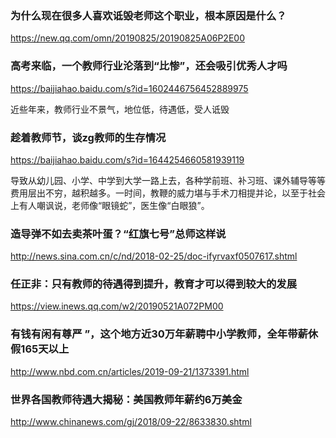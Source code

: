### 为什么现在很多人喜欢诋毁老师这个职业，根本原因是什么？
https://new.qq.com/omn/20190825/20190825A06P2E00

### 高考来临，一个教师行业沦落到“比惨”，还会吸引优秀人才吗
https://baijiahao.baidu.com/s?id=1602446756452889975

近些年来，教师行业不景气，地位低，待遇低，受人诋毁

### 趁着教师节，谈zg教师的生存情况
https://baijiahao.baidu.com/s?id=1644254660581939119

导致从幼儿园、小学、中学到大学一路上去，各种学前班、补习班、课外辅导等等费用层出不穷，越积越多。一时间，教鞭的威力堪与手术刀相提并论，以至于社会上有人嘲讽说，老师像“眼镜蛇”，医生像“白眼狼”。

### 造导弹不如去卖茶叶蛋？“红旗七号”总师这样说
http://news.sina.com.cn/c/nd/2018-02-25/doc-ifyrvaxf0507617.shtml

### 任正非：只有教师的待遇得到提升，教育才可以得到较大的发展
https://view.inews.qq.com/w2/20190521A072PM00

### 有钱有闲有尊严 ”，这个地方近30万年薪聘中小学教师，全年带薪休假165天以上
http://www.nbd.com.cn/articles/2019-09-21/1373391.html

### 世界各国教师待遇大揭秘：美国教师年薪约6万美金
http://www.chinanews.com/gj/2018/09-22/8633830.shtml
